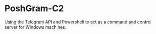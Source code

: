 # PoshGram-C2
Using the Telegram API and Powershell to act as a command and control server for Windows machines.
